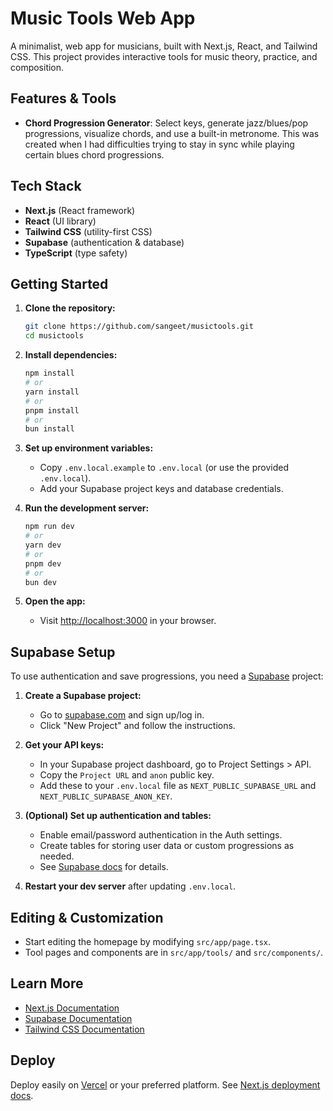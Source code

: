 # Music Tools Web App

A minimalist, web app for musicians, built with Next.js, React, and Tailwind CSS. This project provides interactive tools for music theory, practice, and composition.

## Features & Tools

- **Chord Progression Generator**: Select keys, generate jazz/blues/pop progressions, visualize chords, and use a built-in metronome. This was created when I had difficulties trying to stay in sync while playing certain blues chord progressions.

## Tech Stack

- **Next.js** (React framework)
- **React** (UI library)
- **Tailwind CSS** (utility-first CSS)
- **Supabase** (authentication & database)
- **TypeScript** (type safety)

## Getting Started

1. **Clone the repository:**
   ```bash
   git clone https://github.com/sangeet/musictools.git
   cd musictools
   ```

2. **Install dependencies:**
   ```bash
   npm install
   # or
   yarn install
   # or
   pnpm install
   # or
   bun install
   ```

3. **Set up environment variables:**
   - Copy `.env.local.example` to `.env.local` (or use the provided `.env.local`).
   - Add your Supabase project keys and database credentials.

4. **Run the development server:**
   ```bash
   npm run dev
   # or
   yarn dev
   # or
   pnpm dev
   # or
   bun dev
   ```

5. **Open the app:**
   - Visit [http://localhost:3000](http://localhost:3000) in your browser.

## Supabase Setup

To use authentication and save progressions, you need a [Supabase](https://supabase.com/) project:

1. **Create a Supabase project:**
   - Go to [supabase.com](https://supabase.com/) and sign up/log in.
   - Click "New Project" and follow the instructions.

2. **Get your API keys:**
   - In your Supabase project dashboard, go to Project Settings > API.
   - Copy the `Project URL` and `anon` public key.
   - Add these to your `.env.local` file as `NEXT_PUBLIC_SUPABASE_URL` and `NEXT_PUBLIC_SUPABASE_ANON_KEY`.

3. **(Optional) Set up authentication and tables:**
   - Enable email/password authentication in the Auth settings.
   - Create tables for storing user data or custom progressions as needed.
   - See [Supabase docs](https://supabase.com/docs) for details.

4. **Restart your dev server** after updating `.env.local`.

## Editing & Customization

- Start editing the homepage by modifying `src/app/page.tsx`.
- Tool pages and components are in `src/app/tools/` and `src/components/`.

## Learn More

- [Next.js Documentation](https://nextjs.org/docs)
- [Supabase Documentation](https://supabase.com/docs)
- [Tailwind CSS Documentation](https://tailwindcss.com/docs)

## Deploy

Deploy easily on [Vercel](https://vercel.com/) or your preferred platform. See [Next.js deployment docs](https://nextjs.org/docs/app/building-your-application/deploying).
